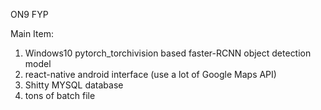 ON9 FYP

Main Item:
1. Windows10 pytorch_torchivision based faster-RCNN object detection model
2. react-native android interface (use a lot of Google Maps API)
3. Shitty MYSQL database
4. tons of batch file 
